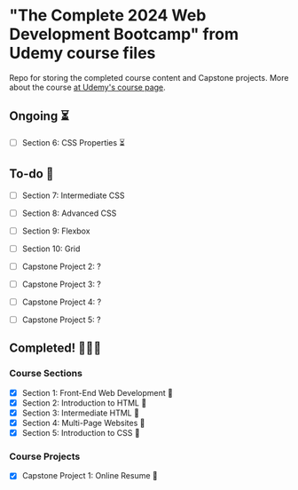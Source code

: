 # "The Complete 2024 Web Development Bootcamp" from Udemy course files

Repo for storing the completed course content and Capstone projects.
More about the course [at Udemy's course page](https://www.udemy.com/course/the-complete-web-development-bootcamp/).

## Ongoing :hourglass_flowing_sand:

- [ ] Section 6: CSS Properties :hourglass_flowing_sand:

## To-do :memo:

- [ ] Section 7: Intermediate CSS
- [ ] Section 8: Advanced CSS
- [ ] Section 9: Flexbox
- [ ] Section 10: Grid

- [ ] Capstone Project 2: ?
- [ ] Capstone Project 3: ?
- [ ] Capstone Project 4: ?
- [ ] Capstone Project 5: ?

## Completed! :tada::tada::tada:

### Course Sections

- [x] Section 1: Front-End Web Development :tada:
- [x] Section 2: Introduction to HTML :tada:
- [x] Section 3: Intermediate HTML :tada:
- [x] Section 4: Multi-Page Websites :tada:
- [x] Section 5: Introduction to CSS :tada:

### Course Projects

- [x] Capstone Project 1: Online Resume :tada:
